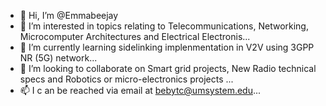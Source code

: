 - 👋 Hi, I’m @Emmabeejay
- 👀 I’m interested in topics relating to Telecommunications, Networking, Microcomputer Architectures and Electrical Electronis...
- 🌱 I’m currently learning sidelinking implenmentation in V2V using 3GPP NR (5G) network...
- 💞️ I’m looking to collaborate on Smart grid projects, New Radio technical specs and Robotics or micro-electronics projects ...
- 📫 I c an be reached via email at bebytc@umsystem.edu...

<!---
Emmabeejay/Emmabeejay is a ✨ special ✨ repository because its `README.md` (this file) appears on your GitHub profile.
You can click the Preview link to take a look at your changes.
--->
